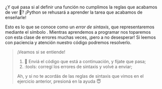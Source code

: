 ¿Y qué pasa si al definir una función no cumplimos la reglas que acabamos de ver :speak_no_evil:? ¡Python se rehusará a aprender la tarea que acabamos de enseñarle! 

Esto es lo que se conoce como un _error de sintaxis_, que representaremos mediante el símbolo <i class="fas fa-minus-circle text-broken"></i>. Mientras aprendemos a programar nos toparemos con esta clase de errores muchas veces, ¡pero a no desesperar! Si leemos con paciencia y atención nuestro código podremos resolverlo.

> ¡Veamos si se entiende!
> 
> 1. :eyes: Enviá el código que está a continuación, y fijate que pasa;
> 2. :tools: corregí los errores de sintaxis y volvé a enviar;
> 
> Ah, y si no te acordás de las reglas de sintaxis que vimos en el ejercicio anterior, presioná en la ayuda :innocent: 

